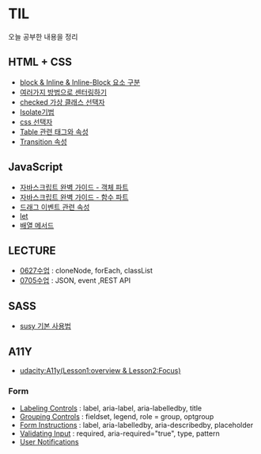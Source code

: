 # TIL

오늘 공부한 내용을 정리

## HTML + CSS

+ [block & Inline & Inline-Block 요소 구분](./HTML_CSS/block_and_inline.md)
+ [여러가지 방법으로 센터링하기](./HTML_CSS/centering.md)
+ [checked 가상 클래스 선택자](./HTML_CSS/checked.md)
+ [Isolate기법](./HTML_CSS/isolate.md)
+ [css 선택자](./HTML_CSS/selector.md)
+ [Table 관련 태그와 속성](./HTML_CSS/table.md)
+ [Transition 속성](./HTML_CSS/transition.md)


## JavaScript
+ [자바스크립트 완벽 가이드 - 객체 파트](./JavaScript/object.md)
+ [자바스크립트 완벽 가이드 - 함수 파트](./JavaScript/function.md)
+ [드래그 이벤트 관련 속성](./JavaScript/drag_events.md)
+ [let](./JavaScript/let.md)
+ [배열 메서드](./JavaScript/array_method.md)

## LECTURE
+ [0627수업](./FDS_LECTURE/0627.md) : cloneNode, forEach, classList
+ [0705수업](./FDS_LECTURE/0705.md) : JSON, event ,REST API


## SASS
+ [susy 기본 사용법](./SASS/susy.md)


## A11Y
+ [udacity:A11y(Lesson1:overview & Lesson2:Focus)](./A11y/WebAccessibility.md)

### Form

+ [Labeling Controls](./A11y/Labeling_Controls.md) : label, aria-label, aria-labelledby, title
+ [Grouping Controls](./A11y/Grouping_Controls.md) : fieldset, legend, role = group, optgroup
+ [Form Instructions](./A11y/Form_Instructions.md) : label, aria-labelledby, aria-describedby, placeholder
+ [Validating Input](./A11y/Validating_Input.md) : required, aria-required="true", type, pattern
+ [User Notifications](./A11y/User_Notifications.md) 